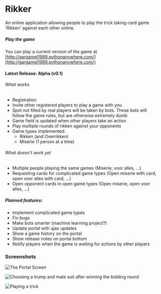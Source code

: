 Rikker
======

An online application allowing people to play the trick taking card game 'Rikken' against each other online.

##### Play the game
You can play a current version of the game at [http://gargamel1989.pythonanywhere.com/](http://gargamel1989.pythonanywhere.com/)

#### Latest Release: Alpha (v0.1)

###### What works
* Registration
* Invite other registered players to play a game with you
* Spot not filled by real players will be taken by bots. These bots will follow the game rules, but are
otherwise extremely dumb
* Game field is updated when other players take an action
* Play multiple rounds of rikken against your opponents
* Game types implemented:
  * Rikken (and Overrikken)
  * Miserie (1 person at a time)

###### What doesn't work yet
* Multiple people playing the same games (Miserie, voor alles, ...)
* Requesting cards for complicated game types (Open miserie with card, open voor alles with card, ...)
* Open opponent cards in open game types (Open miserie, open voor alles, ...)
 
##### Planned features:
* Implement complicated game types
* Fix bugs
* Make bots smarter (machine learning project?)
* Update portal with ajax updates
* Show a game history on the portal
* Show release notes on portal bottom
* Notify players when the game is waiting for actions by other players


### Screenshots

![The Portal Screen](https://raw.githubusercontent.com/Gargamel1989/Rikker/master/prev/screen0.jpg)

![Choosing a trump and mate suit after winning the bidding round](https://raw.githubusercontent.com/Gargamel1989/Rikker/master/prev/screen1.jpg)

![Playing a trick](https://raw.githubusercontent.com/Gargamel1989/Rikker/master/prev/screen2.jpg)
